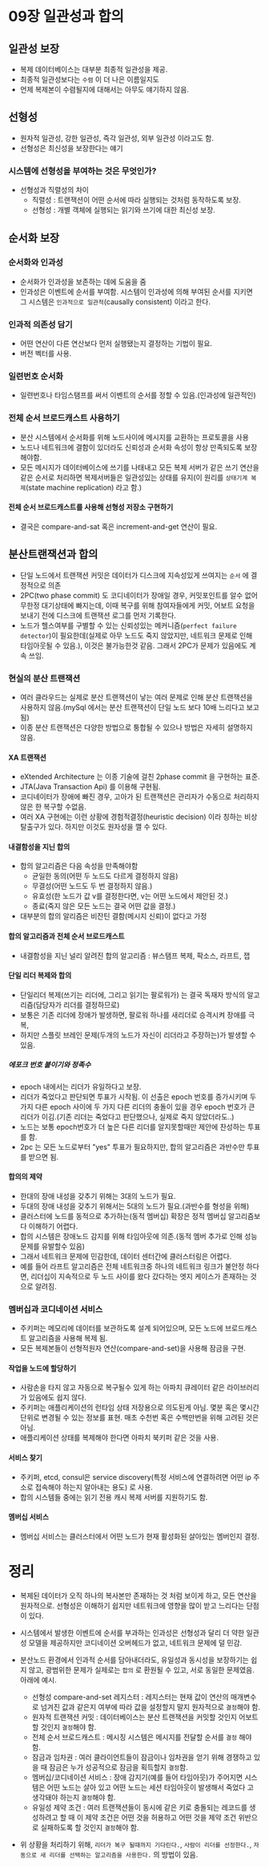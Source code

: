 # 09장 일관성과 합의

## 일관성 보장
- 복제 데이터베이스는 대부분 최종적 일관성을 제공.
- 최종적 일관성보다는 `수렴` 이 더 나은 이름일지도
- 언제 복제본이 수렴될지에 대해서는 아무도 얘기하지 않음.

## 선형성
- 원자적 일관성, 강한 일관성, 즉각 일관성, 외부 일관성 이라고도 함.
- 선형성은 최신성을 보장한다는 얘기

### 시스템에 선형성을 부여하는 것은 무엇인가?
- 선형성과 직렬성의 차이 
	- 직렬성 : 트랜잭션이 어떤 순서에 따라 실행되는 것처럼 동작하도록 보장.
	- 선형성 : 개별 객체에 실행되는 읽기와 쓰기에 대한 최신성 보장.

## 순서화 보장

### 순서화와 인과성
- 순서화가 인과성을 보존하는 데에 도움을 줌
- 인과성은 이벤트에 순서를 부여함. 시스템이 인과성에 의해 부여된 순서를 지키면 그 시스템은 `인과적으로 일관적`(causally consistent) 이라고 한다.

### 인과적 의존성 담기
- 어떤 연산이 다른 연산보다 먼저 실행됐는지 결정하는 기법이 필요.
- 버전 벡터를 사용.

### 일련번호 순서화
- 일련번호나 타임스탬프를 써서 이벤트의 순서를 정할 수 있음.(인과성에 일관적인)

### 전체 순서 브로드캐스트 사용하기
- 분산 시스템에서 순서화를 위해 노드사이에 메시지를 교환하는 프로토콜을 사용
- 노드나 네트워크에 결함이 있더라도 신뢰성과 순서화 속성이 항상 만족되도록 보장해야함.
- 모든 메시지가 데이터베이스에 쓰기를 나태내고 모든 복제 서버가 같은 쓰기 연산을 같은 순서로 처리하면 복제서버들은 일관성있는 상태를 유지(이 원리를 `상태기계 복제`(state machine replication) 라고 함.)

#### 전체 순서 브로드캐스트를 사용해 선형성 저장소 구현하기
- 결국은 compare-and-sat 혹은 increment-and-get 연산이 필요.

## 분산트랜잭션과 합의

- 단일 노드에서 트랜잭션 커밋은 데이터가 디스크에 지속성있게 쓰여지는 `순서` 에 결정적으로 의존
- 2PC(two phase commit) 도 코디네이터가 장애일 경우, 커밋포인트를 알수 없어 무한정 대기상태에 빠지는데, 이때 복구를 위해 참여자들에게 커밋, 어보트 요청을 보내기 전에 디스크에 트랜잭션 로그를 먼저 기록한다.
- 노드가 헬스여부를 구별할 수 있는 신뢰성있는 메커니즘(`perfect failure detector`)이 필요한데(실제로 아무 노드도 죽지 않았지만, 네트워크 문제로 인해 타임아웃될 수 있음.), 이것은 불가능한것 같음. 그래서 2PC가 문제가 있음에도 계속 쓰임.

### 현실의 분산 트랜잭션
- 여러 클라우드는 실제로 분산 트랜잭션이 낳는 여러 문제로 인해 분산 트랜잭션을 사용하지 않음.(mySql 에서는 분산 트랜잭션이 단일 노드 보다 10배 느리다고 보고됨)
- 이종 분산 트랜잭션은 다양한 방법으로 퉁합될 수 있으나 방법은 자세히 설명하지 않음.

#### XA 트랜잭션
- eXtended Architecture 는 이종 기술에 걸친 2phase commit 을 구현하는 표준.
- JTA(Java Transaction Api) 를 이용해 구현됨.
- 코디네이터가 장애에 빠진 경우, 고아가 된 트랜잭션은 관리자가 수동으로 처리하지 않은 한 복구할 수없음. 
- 여러 XA 구현에는 이런 상황에 경험적결정(heuristic decision) 이라 칭하는 비상 탈출구가 있다. 하지만 이것도 원자성을 깰 수 있다.


#### 내결함성을 지닌 합의
- 합의 알고리즘은 다음 속성을 만족해야함
	+ 균일한 동의(어떤 두 노드도 다르게 결정하지 않음)
	+ 무결성(어떤 노드도 두 번 결정하지 않음.)
	+ 유효성(한 노드가 값 v를 결정한다면, v는 어떤 노드에서 제안된 것.)
	+ 종료(죽지 않은 모든 노드는 결국 어떤 값을 결정.)
- 대부분의 합의 알리즘은 비잔틴 결함(메시지 신뢰)이 없다고 가정

#### 합의 알고리즘과 전체 순서 브로드캐스트
- 내결함성을 지닌 널리 알려진 합의 알고리즘 : 뷰스탬프 복제, 팍소스, 라프트, 잽


#### 단일 리더 복제와 합의
- 단일리더 복제(쓰기는 리더에, 그리고 읽기는 팔로워가) 는 결국 독재자 방식의 알고리즘(담당자가 리더를 결정하므로)
- 보통은 기존 리더에 장애가 발생하면, 팔로워 하나를 새리더로 승격시켜 장애를 극복, 
- 하지만 스플릿 브레인 문제(두개의 노드가 자신이 리더라고 주장하는)가 발생할 수 있음.

##### 에포크 번호 붙이기와 정족수
- epoch 내에서는 리더가 유일하다고 보장.
- 리더가 죽었다고 판단되면 투표가 시작됨. 이 선출은 epoch 번호를 증가시키며 두가지 다른 epoch 사이에 두 가지 다른 리더의 충돌이 있을 경우 epoch 번호가 큰 리더가 이김.(기존 리더는 죽었다고 판단했으나, 실제로 죽지 않았더라도..)
- 노드는 보통 epoch번호가 더 높은 다른 리더를 알지못할때만 제안에 찬성하는 투표를 함.
- 2pc 는 모든 노드로부터 "yes" 투표가 필요하지만, 합의 알고리즘은 과반수만 투표를 받으면 됨.

#### 합의의 제약
- 한대의 장애 내성을 갖추기 위해는 3대의 노드가 필요. 
- 두대의 장애 내성을 갖추기 위해서는 5대의 노드가 필요.(과반수를 형성을 위해)
- 클러스터에 노드를 동적으로 추가하는(동적 멤버십) 확장은 정적 멤버십 알고리즘보다 이해하기 어렵다.
- 합의 시스템은 장애노드 감지를 위해 타임아웃에 의존.(동적 멤버 추가로 인해 성능 문제를 유발할수 있음) 
- 그래서 네트워크 문제에 민감한데, 데이터 센터간에 클러스터링은 어렵다. 
- 예를 들어 라프트 알고리즘은 전체 네트워크중 하나의 네트워크 링크가 불안정 하다면, 리더십이 지속적으로 두 노드 사이를 왔다 갔다하는 엣지 케이스가 존재하는 것으로 알려짐.

### 멤버십과 코디네이션 서비스
- 주키퍼는 메모리에 데이터를 보관하도록 설계 되어있으며, 모든 노드에 브로드캐스트 알고리즘을 사용해 복제 됨. 
- 모든 복제본들이 선형적원자 연산(compare-and-set)을 사용해 잠금을 구현.

#### 작업을 노드에 할당하기
- 사람손을 타지 않고 자동으로 복구될수 있게 하는 아파치 큐레이터 같은 라이브러리가 있음에도 쉽지 않다.
- 주키퍼는 애플리케이션의 런타임 상태 저장용으로 의도된게 아님. 몇분 혹은 몇시간 단위로 변경될 수 있는 정보를 표현. 매초 수천번 혹은 수백만번을 위해 고려된 것은 아님.
- 애플리케이션 상태를 복제해야 한다면 아파치 북키퍼 같은 것을 사용.

#### 서비스 찾기
- 주키퍼, etcd, consul은 service discovery(특정 서비스에 연결하려면 어떤 ip 주소로 접속해야 하는지 알아내는 용도) 로 사용.
- 합의 시스템들 중에는 읽기 전용 캐시 복제 서버를 지원하기도 함.

#### 멤버십 서비스
- 멤버십 서비스는 클러스터에서 어떤 노드가 현재 활성화된 살아있는 멤버인지 결정.

# 정리
- 복제된 데이터가 오직 하나의 복사본만 존재하는 것 처럼 보이게 하고, 모든 연산을 원자적으로. 선형성은 이해하기 쉽지만 네트워크에 영향을 많이 받고 느리다는 단점이 있다.

- 시스템에서 발생한 이벤트에 순서를 부과하는 인과성은 선형성과 달리 더 약한 일관성 모델을 제공하지만 코디네이션 오버헤드가 없고, 네트워크 문제에 덜 민감.

- 분산노드 환경에서 인과적 순서를 담아내더라도, 유일성과 동시성을 보장하기는 쉽지 않고, 광범위한 문제가 실제로는 `합의` 로 환원될 수 있고, 서로 동일한 문제였음. 아래에 예시.
	+ 선형성 compare-and-set 레지스터 : 레지스터는 현재 값이 연산의 매개변수로 넘겨진 값과 같은지 여부에 따라 값을 설정할지 말지 원자적으로 `결정`해야 함.
	+ 원자적 트랜잭션 커밋 : 데이터베이스는 분산 트랜잭션을 커밋할 것인지 어보트할 것인지 `결정`해야 함.
	+ 전체 순서 브로드캐스트 : 메시징 시스템은 메시지를 전달할 순서를 `결정` 해야 함.
	+ 잠금과 임차권 : 여러 클라이언트들이 잠금이나 임차권을 얻기 위해 경쟁하고 있을 때 잠금은 누가 성공적으로 잠금을 획득할지 `결정`함.
	+ 멤버십/코디네이션 서비스 : 장애 감지기(예를 들어 타임아웃)가 주어지면 시스템은 어떤 노드는 살아 있고 어떤 노드는 세션 타임아웃이 발생해서 죽었다 고 생각돼야 하는지 `결정`해야 함.
	+ 유일성 제약 조건 : 여러 트랜잭션들이 동시에 같은 키로 충돌되는 레코드를 생성하려고 할 때 이 제약 조건은 어떤 것을 허용하고 어떤 것을 제약 조건 위반으로 실패하도록 할 것인지 `결정`해야 함.
	
- 위 상황을 처리하기 위해, `리더가 복구 될때까지 기다린다.`, `사람이 리더를 선정한다.`, `자동으로 새 리더를 선택하는 알고리즘을 사용한다.` 의 방법이 있음. 


























